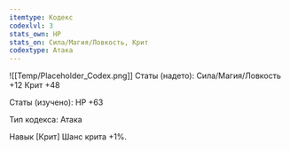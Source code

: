 ```yaml
---
itemtype: Кодекс
codexlvl: 3
stats_own: HP
stats_on: Сила/Магия/Ловкость, Крит
codextype: Атака
---
```

![[Temp/Placeholder_Codex.png]]
Статы (надето):
Сила/Магия/Ловкость +12
Крит +48

Статы (изучено):
HP +63

Тип кодекса: Атака


Навык
[Крит]
Шанс крита +1%.
